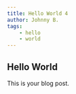 ```yaml
---
title: Hello World 4
author: Johnny B.
tags:
    - hello
    - world
---
```


## Hello World
This is your blog post.
